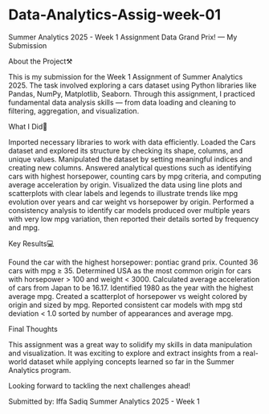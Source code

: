 # Data-Analytics-Assig-week-01
Summer Analytics 2025 - Week 1 Assignment
Data Grand Prix! — My Submission

About the Project⚒️

This is my submission for the Week 1 Assignment of Summer Analytics 2025. The task involved exploring a cars dataset using Python libraries like Pandas, NumPy, Matplotlib, Seaborn. Through this assignment, I practiced fundamental data analysis skills — from data loading and cleaning to filtering, aggregation, and visualization.

What I Did💪

Imported necessary libraries to work with data efficiently. Loaded the Cars dataset and explored its structure by checking its shape, columns, and unique values. Manipulated the dataset by setting meaningful indices and creating new columns. Answered analytical questions such as identifying cars with highest horsepower, counting cars by mpg criteria, and computing average acceleration by origin. Visualized the data using line plots and scatterplots with clear labels and legends to illustrate trends like mpg evolution over years and car weight vs horsepower by origin. Performed a consistency analysis to identify car models produced over multiple years with very low mpg variation, then reported their details sorted by frequency and mpg.

Key Results💻

Found the car with the highest horsepower: pontiac grand prix. Counted 36 cars with mpg ≥ 35. Determined USA as the most common origin for cars with horsepower > 100 and weight < 3000. Calculated average acceleration of cars from Japan to be 16.17. Identified 1980 as the year with the highest average mpg. Created a scatterplot of horsepower vs weight colored by origin and sized by mpg. Reported consistent car models with mpg std deviation < 1.0 sorted by number of appearances and average mpg.

Final Thoughts

This assignment was a great way to solidify my skills in data manipulation and visualization. It was exciting to explore and extract insights from a real-world dataset while applying concepts learned so far in the Summer Analytics program.

Looking forward to tackling the next challenges ahead!

Submitted by: Iffa Sadiq Summer Analytics 2025 - Week 1
